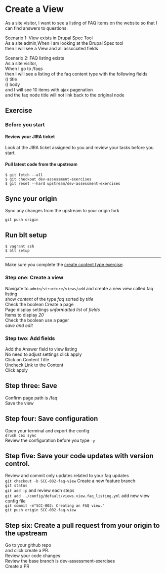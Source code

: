 # Create a View 

As a site visitor, I want to see a listing of FAQ items on the website so that I can find answers to questions.

Scenario 1: View exists in Drupal Spec Tool \
As a site admin,When I am looking at the Drupal Spec tool \
then I will see a View and all associated fields 

Scenario 2: FAQ listing exists \
As a site visitor, \
When I go to /faqs \
then I will see a listing of the faq content type with the following fields \
() title \
() body \
and I will see 10 items with ajax pagenation \
and the faq node title will not link back to the original node


## Exercise 

### Before you start 
#### Review your JIRA ticket
Look at the JIRA ticket assigned to you and review your tasks before you start. 

#### Pull latest code from the upstream 
```
$ git fetch --all
$ git checkout dev-assessment-exercises
$ git reset --hard upstream/dev-assessment-exercises
```

## Sync your origin
Sync any changes from the upstream to your origin fork 
```
git push origin
````

## Run blt setup
```
$ vagrant ssh
$ blt setup
```

---

Make sure you complete the [create content type exercise](https://github.com/acquia-pso/Santa-Clara-County/blob/dev-assessment-exercises/docs/exercises/002-create-content-type.md). 

### Step one: Create a view 
Navigate to `admin/structure/views/add` and create a new view called faq listing \
show *content* of the type *faq* sorted by *title* \
Check the boolean Create a page \
Page display settings *unformatted list*  of *fields* \
Items to display *20* \
Check the boolean use a pager \
*save and edit* 


### Step two: Add fields 
Add the Answer field to view listing \
No need to adjust settings click apply \
Click on Content Title \
Uncheck Link to the Content \
Click apply


## Step three: Save 
Confirm page path is /faq \
Save the view


## Step four: Save configuration 
Open your terminal and export the config \
`drush cex sync` \
Review the configuration before you type `-y`
 

## Step five: Save your code updates with version control. 
Review and commit only updates related to your faq updates \
`git checkout -b SCC-002-faq-view` Create a new feature branch \
`git status` \
`git add -p` and review each steps \
`git add ../config/default/views.view.faq_listing.yml` add new view config file \
`git commit -m"SCC-002: Creating an FAQ view."` \
`git push origin SCC-002-faq-view` 


## Step six: Create a pull request from your origin to the upstream
Go to your github repo \
and click create a PR. \
Review your code changes \
Review the base branch is dev-assessment-exercises \
Create a PR

